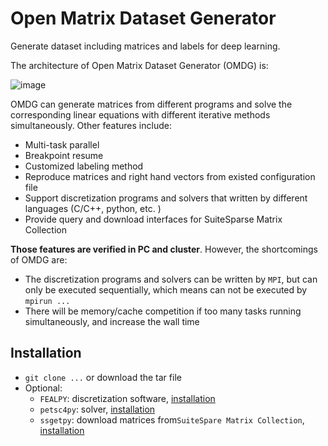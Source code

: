 # Open Matrix Dataset Generator

Generate dataset including matrices and labels for deep learning. 

The architecture of Open Matrix Dataset Generator (OMDG) is:

![image](https://github.com/zhf-0/matrix/blob/main/doc/pic/arch.png)

OMDG can generate matrices from different programs and solve the corresponding linear equations with different iterative methods simultaneously. Other features include:

- Multi-task parallel
- Breakpoint resume
- Customized labeling method
- Reproduce matrices and right hand vectors from existed configuration file
- Support discretization programs and solvers that written by different languages (C/C++, python, etc. )
- Provide query and download interfaces for SuiteSparse Matrix Collection

**Those features are verified in PC and cluster**. However, the shortcomings of OMDG are:

- The discretization programs and solvers can be written by `MPI`, but can only be executed sequentially, which means can not be executed by `mpirun ...` 
- There will be memory/cache competition if too many tasks running simultaneously, and  increase the wall time

## Installation

- `git clone ...` or download the tar file
- Optional:
  - `FEALPY`: discretization software, [installation](https://github.com/weihuayi/fealpy) 
  - `petsc4py`: solver, [installation](https://www.mcs.anl.gov/petsc/petsc4py-current/docs/usrman/install.html)
  - `ssgetpy`: download matrices from`SuiteSpare Matrix Collection`, [installation](https://github.com/drdarshan/ssgetpy) 

 